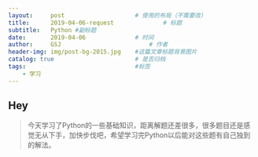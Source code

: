 ```yaml
---
layout:     post   				    # 使用的布局（不需要改）
title:      2019-04-06-request				# 标题 
subtitle:   Python #副标题
date:       2019-04-06 				# 时间
author:     GSJ 						# 作者
header-img: img/post-bg-2015.jpg 	#这篇文章标题背景图片
catalog: true 						# 是否归档
tags:								#标签
    - 学习
---
```


## Hey
>今天学习了Python的一些基础知识，距离解题还差很多，很多题目还是感觉无从下手，加快步伐吧，希望学习完Python以后能对这些题有自己独到的解法。
